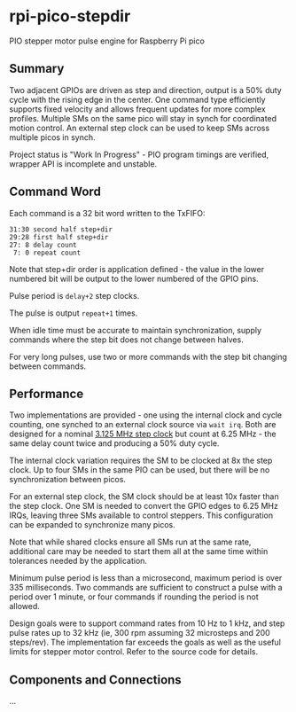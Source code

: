 # rpi-pico-stepdir
PIO stepper motor pulse engine for Raspberry Pi pico

## Summary

Two adjacent GPIOs are driven as step and direction,
output is a 50% duty cycle with the rising edge in
the center.
One command type efficiently supports fixed velocity
and allows frequent updates for more complex profiles.
Multiple SMs on the same pico will stay in synch for
coordinated motion control.
An external step clock can be used to keep SMs across
multiple picos in synch.

Project status is "Work In Progress" - PIO program
timings are verified, wrapper API is incomplete and
unstable.

## Command Word

Each command is a 32 bit word written to the TxFIFO:

```
31:30 second half step+dir
29:28 first half step+dir
27: 8 delay count
 7: 0 repeat count
```

Note that step+dir order is application defined -
the value in the lower numbered bit will be output
to the lower numbered of the GPIO pins.

Pulse period is `delay+2` step clocks.

The pulse is output `repeat+1` times.

When idle time must be accurate to maintain
synchronization, supply commands where the step
bit does not change between halves.

For very long pulses, use two or more commands
with the step bit changing between commands.


## Performance

Two implementations are provided - one using the
internal clock and cycle counting, one synched to
an external clock source via `wait irq`.
Both are designed for a nominal
[3.125 MHz step clock](https://github.com/nludban/rpi-pico-psst)
but count at 6.25 MHz - the same delay count twice
and producing a 50% duty cycle.

The internal clock variation requires the SM to
be clocked at 8x the step clock.
Up to four SMs in the same PIO can be used, but
there will be no synchronization between picos.

For an external step clock, the SM clock should be
at least 10x faster than the step clock.
One SM is needed to convert the GPIO edges to
6.25 MHz IRQs, leaving three SMs available to
control steppers.
This configuration can be expanded to synchronize
many picos.

Note that while shared clocks ensure all SMs
run at the same rate, additional care may be
needed to start them all at the same time
within tolerances needed by the application.

Minimum pulse period is less than a microsecond,
maximum period is over 335 milliseconds.
Two commands are sufficient to construct a pulse
with a period over 1 minute, or four commands
if rounding the period is not allowed.

Design goals were to support command rates from
10 Hz to 1 kHz, and step pulse rates up to 32 kHz
(ie, 300 rpm assuming 32 microsteps and 200
steps/rev).
The implementation far exceeds the goals as well
as the useful limits for stepper motor control.
Refer to the source code for details.


## Components and Connections

...


